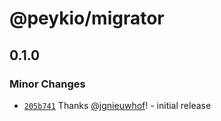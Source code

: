 # @peykio/migrator

## 0.1.0

### Minor Changes

- [`205b741`](https://github.com/peykio/migrator/commit/205b741cc12ea0262467cae9418a5356c09aafc8) Thanks [@jgnieuwhof](https://github.com/jgnieuwhof)! - initial release

